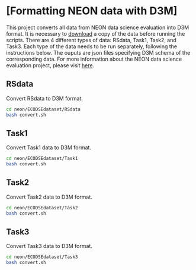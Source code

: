 # [Formatting NEON data with D3M]
This project converts all data from NEON data science evaluation into D3M format.
It is necessary to [download](https://zenodo.org/record/867646#.W1b6s2ePLmE) a copy of the data before running the scripts.
There are 4 different types of data: RSdata, Task1, Task2, and Task3.
Each type of the data needs to be run separately, following the instructions below.
The ouputs are json files specifying D3M schema of the corresponding data.
For more information about the NEON data science evaluation project, please visit [here](https://www.ecodse.org/).

## RSdata
Convert RSdata to D3M format.
```bash
cd neon/ECODSEdataset/RSdata
bash convert.sh
```

## Task1
Convert Task1 data to D3M format.
```bash
cd neon/ECODSEdataset/Task1
bash convert.sh
```

## Task2
Convert Task2 data to D3M format.
```bash
cd neon/ECODSEdataset/Task2
bash convert.sh
```

## Task3
Convert Task3 data to D3M format.
```bash
cd neon/ECODSEdataset/Task3
bash convert.sh
```

